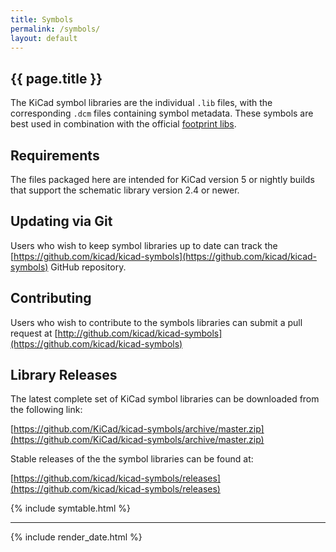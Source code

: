 ```yaml
---
title: Symbols
permalink: /symbols/
layout: default
---
```


## {{ page.title }}

The KiCad symbol libraries are the individual `.lib` files, with the corresponding `.dcm` files containing symbol metadata.
These symbols are best used in combination with the official [footprint libs](https://kicad.github.io/footprints/).

## Requirements

The files packaged here are intended for KiCad version 5 or nightly builds that support the schematic library version 2.4 or newer.

## Updating via Git

Users who wish to keep symbol libraries up to date can track the [https://github.com/kicad/kicad-symbols](https://github.com/kicad/kicad-symbols) GitHub repository.

## Contributing

Users who wish to contribute to the symbols libraries can submit a pull request at [http://github.com/kicad/kicad-symbols](https://github.com/kicad/kicad-symbols)

## Library Releases

The latest complete set of KiCad symbol libraries can be downloaded from the following link:

[https://github.com/KiCad/kicad-symbols/archive/master.zip](https://github.com/KiCad/kicad-symbols/archive/master.zip)

Stable releases of the the symbol libraries can be found at:

[https://github.com/kicad/kicad-symbols/releases](https://github.com/kicad/kicad-symbols/releases)

{% include symtable.html %}

---

{% include render_date.html %}
